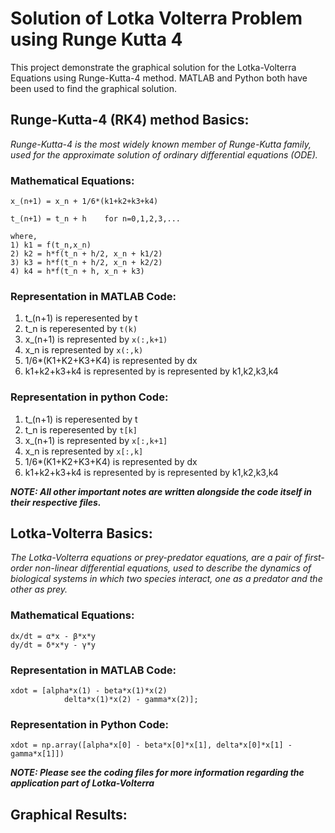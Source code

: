 # Solution of Lotka Volterra Problem using Runge Kutta 4

This project demonstrate the graphical solution for the Lotka-Volterra Equations using Runge-Kutta-4 method. MATLAB and Python both have been used to find the graphical solution.

## Runge-Kutta-4 (RK4) method Basics:

*Runge-Kutta-4 is the most widely known member of Runge-Kutta family, used for the approximate solution of ordinary differential equations (ODE).*

### Mathematical Equations:

```
x_(n+1) = x_n + 1/6*(k1+k2+k3+k4)

t_(n+1) = t_n + h    for n=0,1,2,3,...

where,
1) k1 = f(t_n,x_n)
2) k2 = h*f(t_n + h/2, x_n + k1/2)
3) k3 = h*f(t_n + h/2, x_n + k2/2)
4) k4 = h*f(t_n + h, x_n + k3)
```
### Representation in MATLAB Code:

1) t_(n+1) is reperesented by t
2) t_n is reperesented by `t(k)`
3) x_(n+1) is represented by `x(:,k+1)`
4) x_n is represented by `x(:,k)`
5) 1/6*(K1+K2+K3+K4) is represented by dx
6) k1+k2+k3+k4 is represented by is represented by k1,k2,k3,k4

### Representation in python Code:

1) t_(n+1) is reperesented by t
2) t_n is reperesented by `t[k]`
3) x_(n+1) is represented by `x[:,k+1]`
4) x_n is represented by `x[:,k]`
5) 1/6*(K1+K2+K3+K4) is represented by dx
6) k1+k2+k3+k4 is represented by is represented by k1,k2,k3,k4

***NOTE: All other important notes are written alongside the code itself in their respective files.***

## Lotka-Volterra Basics:

*The Lotka-Volterra equations or prey-predator equations, are a pair of first-order non-linear differential equations, used to describe the dynamics of biological systems in which two species interact, one as a predator and the other as prey.*

### Mathematical Equations:

```
dx/dt = α*x - β*x*y
dy/dt = δ*x*y - γ*y
```
### Representation in MATLAB Code:

```
xdot = [alpha*x(1) - beta*x(1)*x(2)
            delta*x(1)*x(2) - gamma*x(2)];
```

### Representation in Python Code:

```
xdot = np.array([alpha*x[0] - beta*x[0]*x[1], delta*x[0]*x[1] - gamma*x[1]])
```

***NOTE: Please see the coding files for more information regarding the application part of Lotka-Volterra***

## Graphical Results:




